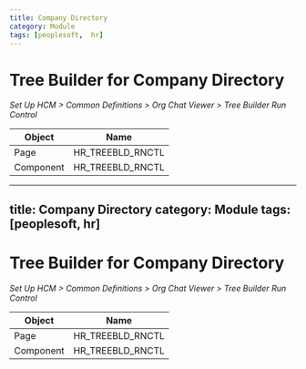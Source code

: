 ```yaml
---
title: Company Directory
category: Module
tags: [peoplesoft,  hr]
--- 
```


# Tree Builder for Company Directory

*Set Up HCM > Common Definitions > Org Chat Viewer > Tree Builder Run Control*

Object      | Name
----------- | ---------------------
Page	    | HR_TREEBLD_RNCTL
Component   | HR_TREEBLD_RNCTL


---
title: Company Directory
category: Module
tags: [peoplesoft,  hr]
--- 

# Tree Builder for Company Directory

*Set Up HCM > Common Definitions > Org Chat Viewer > Tree Builder Run Control*

Object      | Name
----------- | ---------------------
Page	    | HR_TREEBLD_RNCTL
Component   | HR_TREEBLD_RNCTL


